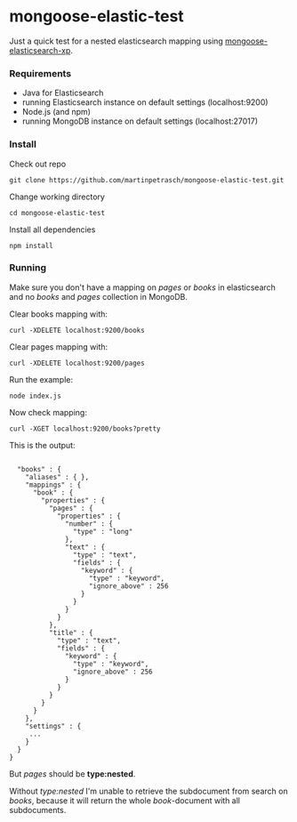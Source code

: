 # mongoose-elastic-test

Just a quick test for a nested elasticsearch mapping using [mongoose-elasticsearch-xp](https://github.com/jbdemonte/mongoose-elasticsearch-xp).

### Requirements

- Java for Elasticsearch
- running Elasticsearch instance on default settings (localhost:9200)
- Node.js (and npm)
- running MongoDB instance on default settings (localhost:27017)

### Install

Check out repo
```
git clone https://github.com/martinpetrasch/mongoose-elastic-test.git
```

Change working directory
```
cd mongoose-elastic-test
```

Install all dependencies
```
npm install
```

### Running

Make sure you don't have a mapping on *pages* or *books* in elasticsearch and no *books* and *pages* collection in MongoDB.

Clear books mapping with:
```
curl -XDELETE localhost:9200/books
```

Clear pages mapping with:
```
curl -XDELETE localhost:9200/pages
```

Run the example:
```
node index.js
```

Now check mapping:
```
curl -XGET localhost:9200/books?pretty
```

This is the output:
```

  "books" : {
    "aliases" : { },
    "mappings" : {
      "book" : {
        "properties" : {
          "pages" : {
            "properties" : {
              "number" : {
                "type" : "long"
              },
              "text" : {
                "type" : "text",
                "fields" : {
                  "keyword" : {
                    "type" : "keyword",
                    "ignore_above" : 256
                  }
                }
              }
            }
          },
          "title" : {
            "type" : "text",
            "fields" : {
              "keyword" : {
                "type" : "keyword",
                "ignore_above" : 256
              }
            }
          }
        }
      }
    },
    "settings" : {
     ...
    }
  }
}
```

But *pages* should be **type:nested**.

Without *type:nested* I'm unable to retrieve the subdocument from search on *books*, because it will return the whole *book*-document with all subdocuments.